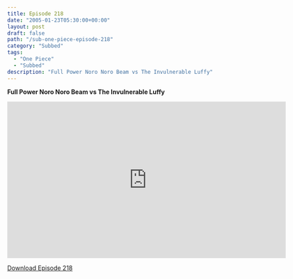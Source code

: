 ```yaml
---
title: Episode 218
date: "2005-01-23T05:30:00+00:00"
layout: post
draft: false
path: "/sub-one-piece-episode-218"
category: "Subbed"
tags:
  - "One Piece"
  - "Subbed"
description: "Full Power Noro Noro Beam vs The Invulnerable Luffy"
---
```


**Full Power Noro Noro Beam vs The Invulnerable Luffy**

<iframe width="640" height="360" src="https://www.rapidvideo.com/e/FXQGV3M4KJ" frameborder="0" marginwidth=0 marginheight=0 scrolling=no allowfullscreen></iframe>

<a href="http://ouo.io/qs/eCodkFEQ?s=https://rapidvid.to/d/https://www.rapidvideo.com/e/FXQGV3M4KJ">Download Episode 218</a>
